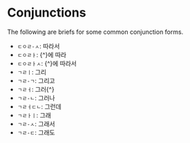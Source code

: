 # Conjunctions

The following are briefs for some common conjunction forms.

- `ㄷㅇㄹ-ㅅ`: 따라서
- `ㄷㅇㄹㅏ`: {^}에 따라
- `ㄷㅇㄹㅏㅅ`: {^}에 따라서
- `ㄱㄹㅣ`: 그리
- `ㄱㄹ-ㄱ`: 그리고
- `ㄱㄹㅓ`: 그러{^}
- `ㄱㄹ-ㄴ`: 그러나
- `ㄱㄹㅓㄷㄴ`: 그런데
- `ㄱㄹㅏㅣ`: 그래
- `ㄱㄹ-ㅅ`: 그래서
- `ㄱㄹ-ㄷ`: 그래도
